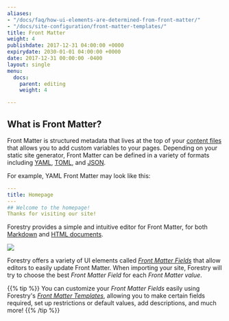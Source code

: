 ```yaml
---
aliases:
- "/docs/faq/how-ui-elements-are-determined-from-front-matter/"
- "/docs/site-configuration/front-matter-templates/"
title: Front Matter
weight: 4
publishdate: 2017-12-31 04:00:00 +0000
expirydate: 2030-01-01 04:00:00 +0000
date: 2017-12-31 00:00:00 -0400
layout: single
menu:
  docs:
    parent: editing
    weight: 4

---
```

## What is Front Matter?

Front Matter is structured metadata that lives at the top of your [content files](/docs/faqs/glossary/content-files/) that allows you to add custom variables to your pages. Depending on your static site generator, Front Matter can be defined in a variety of formats including [YAML](/docs/faqs/glossary/front-matter#yaml), [TOML](/docs/faqs/glossary/front-matter#toml), and [JSON](/docs/faqs/glossary/front-matter#json).

For example, YAML Front Matter may look like this:

```yaml
---
title: Homepage
---
## Welcome to the homepage!
Thanks for visiting our site!
```

Forestry provides a simple and intuitive editor for Front Matter, for both [Markdown](/docs/editing/markdown-editor/) and [HTML documents](/docs/editing/html-editor/).

![](/uploads/2018/01/14.png)

Forestry offers a variety of UI elements called [_Front Matter Fields_](/docs/settings/fields/) that allow editors to easily update Front Matter. When importing your site, Forestry will try to choose the best _Front Matter Field_ for each _Front Matter value_.

{{% tip %}}
You can customize your _Front Matter Fields_ easily using Forestry's [_Front Matter Templates_](/docs/settings/front-matter-templates/), allowing you to make certain fields required, set up restrictions or default values, add descriptions, and much more!
{{% /tip %}}